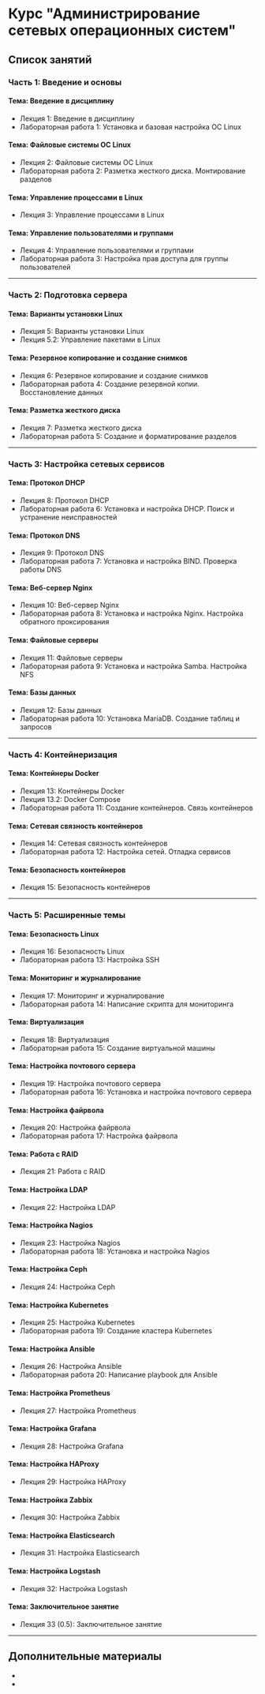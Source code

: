 # Курс "Администрирование сетевых операционных систем"

## Список занятий

### Часть 1: Введение и основы
#### Тема: Введение в дисциплину
- Лекция 1: Введение в дисциплину
- Лабораторная работа 1: Установка и базовая настройка ОС Linux

#### Тема: Файловые системы ОС Linux
- Лекция 2: Файловые системы ОС Linux
- Лабораторная работа 2: Разметка жесткого диска. Монтирование разделов

#### Тема: Управление процессами в Linux
- Лекция 3: Управление процессами в Linux

#### Тема: Управление пользователями и группами
- Лекция 4: Управление пользователями и группами
- Лабораторная работа 3: Настройка прав доступа для группы пользователей

---

### Часть 2: Подготовка сервера
#### Тема: Варианты установки Linux
- Лекция 5: Варианты установки Linux
- Лекция 5.2: Управление пакетами в Linux

#### Тема: Резервное копирование и создание снимков
- Лекция 6: Резервное копирование и создание снимков
- Лабораторная работа 4: Создание резервной копии. Восстановление данных

#### Тема: Разметка жесткого диска
- Лекция 7: Разметка жесткого диска
- Лабораторная работа 5: Создание и форматирование разделов

---

### Часть 3: Настройка сетевых сервисов
#### Тема: Протокол DHCP
- Лекция 8: Протокол DHCP
- Лабораторная работа 6: Установка и настройка DHCP. Поиск и устранение неисправностей

#### Тема: Протокол DNS
- Лекция 9: Протокол DNS
- Лабораторная работа 7: Установка и настройка BIND. Проверка работы DNS

#### Тема: Веб-сервер Nginx
- Лекция 10: Веб-сервер Nginx
- Лабораторная работа 8: Установка и настройка Nginx. Настройка обратного проксирования

#### Тема: Файловые серверы
- Лекция 11: Файловые серверы
- Лабораторная работа 9: Установка и настройка Samba. Настройка NFS

#### Тема: Базы данных
- Лекция 12: Базы данных
- Лабораторная работа 10: Установка MariaDB. Создание таблиц и запросов

---

### Часть 4: Контейнеризация
#### Тема: Контейнеры Docker
- Лекция 13: Контейнеры Docker
- Лекция 13.2: Docker Compose
- Лабораторная работа 11: Создание контейнеров. Связь контейнеров

#### Тема: Сетевая связность контейнеров
- Лекция 14: Сетевая связность контейнеров
- Лабораторная работа 12: Настройка сетей. Отладка сервисов

#### Тема: Безопасность контейнеров
- Лекция 15: Безопасность контейнеров

---

### Часть 5: Расширенные темы
#### Тема: Безопасность Linux
- Лекция 16: Безопасность Linux
- Лабораторная работа 13: Настройка SSH

#### Тема: Мониторинг и журналирование
- Лекция 17: Мониторинг и журналирование
- Лабораторная работа 14: Написание скрипта для мониторинга

#### Тема: Виртуализация
- Лекция 18: Виртуализация
- Лабораторная работа 15: Создание виртуальной машины

#### Тема: Настройка почтового сервера
- Лекция 19: Настройка почтового сервера
- Лабораторная работа 16: Установка и настройка почтового сервера

#### Тема: Настройка файрвола
- Лекция 20: Настройка файрвола
- Лабораторная работа 17: Настройка файрвола

#### Тема: Работа с RAID
- Лекция 21: Работа с RAID

#### Тема: Настройка LDAP
- Лекция 22: Настройка LDAP

#### Тема: Настройка Nagios
- Лекция 23: Настройка Nagios
- Лабораторная работа 18: Установка и настройка Nagios

#### Тема: Настройка Ceph
- Лекция 24: Настройка Ceph

#### Тема: Настройка Kubernetes
- Лекция 25: Настройка Kubernetes
- Лабораторная работа 19: Создание кластера Kubernetes

#### Тема: Настройка Ansible
- Лекция 26: Настройка Ansible
- Лабораторная работа 20: Написание playbook для Ansible

#### Тема: Настройка Prometheus
- Лекция 27: Настройка Prometheus

#### Тема: Настройка Grafana
- Лекция 28: Настройка Grafana

#### Тема: Настройка HAProxy
- Лекция 29: Настройка HAProxy

#### Тема: Настройка Zabbix
- Лекция 30: Настройка Zabbix

#### Тема: Настройка Elasticsearch
- Лекция 31: Настройка Elasticsearch

#### Тема: Настройка Logstash
- Лекция 32: Настройка Logstash

#### Тема: Заключительное занятие
- Лекция 33 (0.5): Заключительное занятие

---

## Дополнительные материалы
- 
- 
